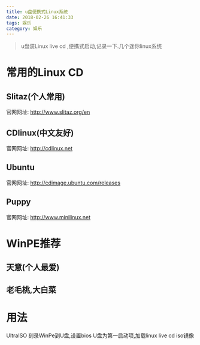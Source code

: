 ```yaml
---
title: u盘便携式Linux系统
date: 2018-02-26 16:41:33
tags: 娱乐
category: 娱乐
---
```


> u盘装Linux live cd ,便携式启动,记录一下.几个迷你linux系统

# 常用的Linux CD

## Slitaz(个人常用)

官网网址: http://www.slitaz.org/en

## CDlinux(中文友好)

官网网址:  http://cdlinux.net

## Ubuntu

官网网址: http://cdimage.ubuntu.com/releases

## Puppy

官网网址: http://www.minilinux.net

# WinPE推荐

## 天意(个人最爱)

## 老毛桃,大白菜

# 用法

UltraISO 刻录WinPe到U盘,设置bios U盘为第一启动项,加载linux live cd iso镜像